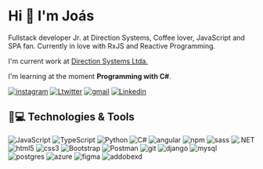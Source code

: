 # Hi 👋 I'm Joás

Fullstack developer Jr. at Direction Systems, Coffee lover, JavaScript and SPA fan. Currently in love with RxJS and Reactive Programming.

I'm current work at [Direction Systems Ltda.](https://www.direction.com.br)

I'm learning at the moment **Programming with C#**.

[![instagram](https://img.shields.io/badge/Joass-E4405F?style=fat-square&logo=instagram&logoColor=white&link:https://www.instagram.com/joass._/)](https://www.instagram.com/joass._/)
[![Ltwitter](https://img.shields.io/badge/joasdecopas-1DA1F2?style=fat-square&logo=Twitter&logoColor=white&link=https://twitter.com/joasdecopas)](https://twitter.com/joasdecopas)
[![gmail](https://img.shields.io/badge/-joasfeitosadelimasilva-D14836?style=fat-square&logo=Gmail&logoColor=white)](joasfeitosadelimasilva@gmail.com)
[![Linkedin](https://img.shields.io/badge/-feitosajoas-blue?style=fat-square&logo=Linkedin&logoColor=white&link=https://www.linkedin.com/in/feitosajoas/)](https://www.linkedin.com/in/feitosajoas/)

## 🚀💻 Technologies & Tools
![JavaScript](https://img.shields.io/badge/JavaScript-F7DF1E?style=fat-square&logo=javascript&logoColor=black)
![TypeScript](https://img.shields.io/badge/TypeScript-007ACC?style=fat-square&logo=typescript&logoColor=white)
![Python](https://img.shields.io/badge/Python-3776AB?style=fat-square&logo=python&logoColor=white)
![C#](https://img.shields.io/badge/C%23-5C2D91?style=fat-square&logo=c-sharp&logoColor=white)
![angular](https://img.shields.io/badge/Angular-DD0031?style=fat-square&logo=angular&logoColor=white)
![npm](https://img.shields.io/badge/npm-CB3837?style=fat-square&logo=npm&logoColor=white)
![sass](https://img.shields.io/badge/Sass-CC6699?style=fat-square&logo=sass&logoColor=white)
![.NET](https://img.shields.io/badge/.NET-5C2D91?style=fat-square&logo=.net&logoColor=white)
![html5](https://img.shields.io/badge/HTML5-E34F26?style=fat-square&logo=html5&logoColor=white)
![css3](https://img.shields.io/badge/CSS3-1572B6?style=fat-square&logo=css3&logoColor=white)
![Bootstrap](https://img.shields.io/badge/Bootstrap-563D7C?style=fat-square&logo=bootstrap&logoColor=white)
![Postman](https://img.shields.io/badge/Postman-FF6C37?style=fat-square&logo=Postman&logoColor=white)
![git](https://img.shields.io/badge/Git-F05032?style=fat-square&logo=git&logoColor=white)
![django](https://img.shields.io/badge/Django-092E20?style=fat-square&logo=django&logoColor=white)
![mysql](https://img.shields.io/badge/MySQL-00000F?style=fat-square&logo=mysql&logoColor=white)
![postgres](https://img.shields.io/badge/PostgreSQL-316192?style=fat-square&logo=postgresql&logoColor=white)
![azure](https://img.shields.io/badge/microsoft%20azure-0089D6?style=fat-square&logo=microsoft-azure&logoColor=white)
![figma](https://img.shields.io/badge/Figma-F24E1E?style=fat-square&logo=figma&logoColor=white)
![addobexd](https://img.shields.io/badge/Adobe%20XD-FF61F6?style=fat-square&logo=Adobe%20XD&logoColor=white)
